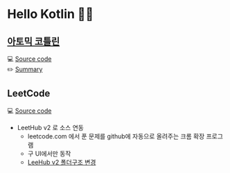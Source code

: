 # Hello Kotlin 👋🏻

## [아토믹 코틀린](https://www.yes24.com/Product/Goods/117817486)
💻 [Source code](https://github.com/eunsol-cho/hello-kotlin/tree/main/atomickotlin) <br>
✏️ [Summary](https://golden-age-825.notion.site/Kotlin-d64867815e0a44048038f901379d3bff?pvs=4)

## LeetCode
💻 [Source code](https://github.com/eunsol-cho/hello-kotlin/tree/main/leetcode) <br>

- LeetHub v2 로 소스 연동
  - leetcode.com 에서 푼 문제를 github에 자동으로 올려주는 크롬 확장 프로그램
  - 구 UI에서만 동작 
  - [LeeHub v2 폴더구조 변경](https://velog.io/@nayu1105/LeetHub-%ED%8F%B4%EB%8D%94-%EA%B5%AC%EC%A1%B0-%EB%B3%80%EA%B2%BD%ED%95%98%EA%B8%B0)